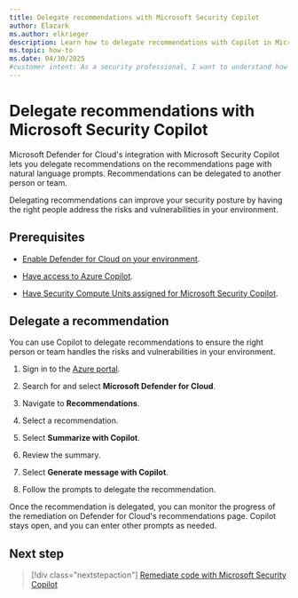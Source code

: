 ```yaml
---
title: Delegate recommendations with Microsoft Security Copilot
author: Elazark
ms.author: elkrieger
description: Learn how to delegate recommendations with Copilot in Microsoft Defender for Cloud and improve your security posture.
ms.topic: how-to
ms.date: 04/30/2025
#customer intent: As a security professional, I want to understand how to use Copilot to delegate recommendations in Defender for Cloud so that I can improve my security posture.
---
```


# Delegate recommendations with Microsoft Security Copilot

Microsoft Defender for Cloud's integration with Microsoft Security Copilot lets you delegate recommendations on the recommendations page with natural language prompts. Recommendations can be delegated to another person or team.

Delegating recommendations can improve your security posture by having the right people address the risks and vulnerabilities in your environment.

## Prerequisites

- [Enable Defender for Cloud on your environment](connect-azure-subscription.md).

- [Have access to Azure Copilot](/azure/copilot/overview).

- [Have Security Compute Units assigned for Microsoft Security Copilot](/copilot/security/get-started-security-copilot).

## Delegate a recommendation

You can use Copilot to delegate recommendations to ensure the right person or team handles the risks and vulnerabilities in your environment.

1. Sign in to the [Azure portal](https://portal.azure.com).

1. Search for and select **Microsoft Defender for Cloud**.

1. Navigate to **Recommendations**.

1. Select a recommendation.

1. Select **Summarize with Copilot**.

1. Review the summary.

1. Select **Generate message with Copilot**.

1. Follow the prompts to delegate the recommendation.

Once the recommendation is delegated, you can monitor the progress of the remediation on Defender for Cloud's recommendations page. Copilot stays open, and you can enter other prompts as needed.

## Next step

> [!div class="nextstepaction"]
> [Remediate code with Microsoft Security Copilot](remediate-code-with-copilot.md)
